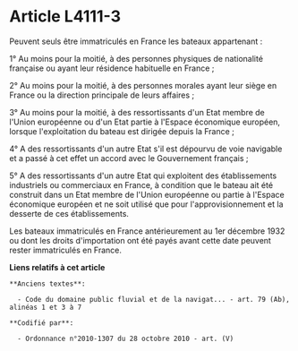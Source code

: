 # Article L4111-3

Peuvent seuls être immatriculés en France les bateaux appartenant :

1° Au moins pour la moitié, à des personnes physiques de nationalité française ou ayant leur résidence habituelle en France ;

2° Au moins pour la moitié, à des personnes morales ayant leur siège en France ou la direction principale de leurs affaires ;

3° Au moins pour la moitié, à des ressortissants d'un Etat membre de l'Union européenne ou d'un Etat partie à l'Espace
économique européen, lorsque l'exploitation du bateau est dirigée depuis la France ;

4° A des ressortissants d'un autre Etat s'il est dépourvu de voie navigable et a passé à cet effet un accord avec le
Gouvernement français ;

5° A des ressortissants d'un autre Etat qui exploitent des établissements industriels ou commerciaux en France, à condition
que le bateau ait été construit dans un Etat membre de l'Union européenne ou partie à l'Espace économique européen et ne soit
utilisé que pour l'approvisionnement et la desserte de ces établissements.

Les bateaux immatriculés en France antérieurement au 1er décembre 1932 ou dont les droits d'importation ont été payés avant
cette date peuvent rester immatriculés en France.

**Liens relatifs à cet article**

	**Anciens textes**:

	  - Code du domaine public fluvial et de la navigat... - art. 79 (Ab), alinéas 1 et 3 à 7

	**Codifié par**:

	  - Ordonnance n°2010-1307 du 28 octobre 2010 - art. (V)
